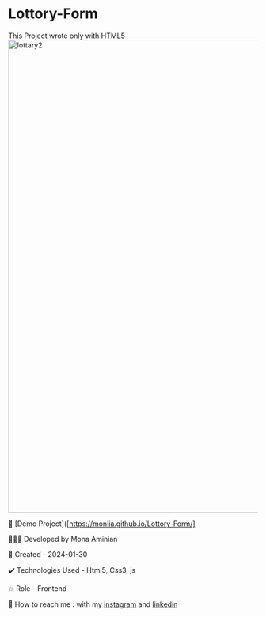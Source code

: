 # Lottory-Form
 This Project wrote only with HTML5
<img width="956" alt="lottary2" src="https://github.com/Moniia/Lottory-Form/assets/155805252/70253121-9635-496c-ba48-4a4136347484">

🔗 [Demo Project]([https://moniia.github.io/Lottory-Form/]

👩🏻‍💻 Developed by Mona Aminian

📆 Created - 2024-01-30

✔️ Technologies Used - Html5, Css3, js

💥 Role - Frontend

📲 How to reach me : with my [instagram](https://www.instagram.com/mona.aminian.web) and [linkedin](https://www.linkedin.com/in/mona-aminian-119427169)

